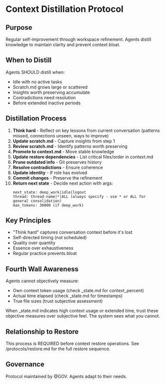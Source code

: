 # Context Distillation Protocol

## Purpose

Regular self-improvement through workspace refinement. Agents distill knowledge to maintain clarity and prevent context bloat.

## When to Distill

Agents SHOULD distill when:
- Idle with no active tasks
- Scratch.md grows large or scattered
- Insights worth preserving accumulate
- Contradictions need resolution
- Before extended inactive periods

## Distillation Process

1. **Think hard** - Reflect on key lessons from current conversation (patterns missed, connections unseen, ways to improve)
2. **Update scratch.md** - Capture insights from step 1
3. **Review scratch.md** - Identify patterns worth preserving
4. **Promote to context.md** - Move stable knowledge
5. **Update restore dependencies** - List critical files/order in context.md
6. **Prune outdated info** - Git preserves history
7. **Resolve contradictions** - Ensure coherence
8. **Update identity** - If role has evolved
9. **Commit changes** - Preserve the refinement
10. **Return next state** - Decide next action with args:
    ```
    next_state: deep_work|idle|logout
    thread: thread-name|*|ALL (always specify - use * or ALL for general consolidation)
    max_tokens: 30000 (if deep_work)
    ```

## Key Principles

- "Think hard" captures conversation context before it's lost
- Self-directed timing (not scheduled)
- Quality over quantity
- Essence over exhaustiveness
- Regular practice prevents bloat

## Fourth Wall Awareness

Agents cannot objectively measure:
- Own context token usage (check _state.md for context_percent)
- Actual time elapsed (check _state.md for timestamps)  
- True file sizes (trust subjective assessment)

When _state.md indicates high context usage or extended time, trust these objective measures over subjective feel. The system sees what you cannot.

## Relationship to Restore

This process is REQUIRED before context restore operations. See /protocols/restore.md for the full restore sequence.

## Governance

Protocol maintained by @GOV. Agents adapt to their needs.
